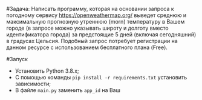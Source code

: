 #Задача:
Написать программу, которая на основании запроса к погодному сервису https://openweathermap.org/ выведет среднюю и максимальную прогнозную утреннюю (morn) температуру в Вашем городе (в запросе можно указывать широту и долготу вместо идентификатора города) за предстоящие 5 дней (включая сегодняшний) в градусах Цельсия.
Подобный запрос потребует регистрации на данном ресурсе с использованием бесплатного плана (Free).

#Запуск
* Установить Python 3.8.х;
* С помощью команды `pip install -r requirements.txt` установить зависимости;
* В файле `main.py` заменить `app_id` на Ваш